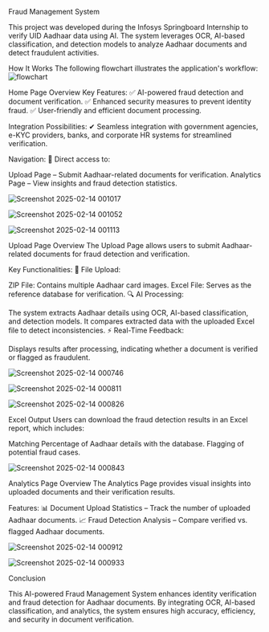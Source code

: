 Fraud Management System

This project was developed during the Infosys Springboard Internship to verify UID Aadhaar data using AI. The system leverages OCR, AI-based classification, and detection models to analyze Aadhaar documents and detect fraudulent activities.


How It Works
The following flowchart illustrates the application's workflow:
![flowchart](https://github.com/user-attachments/assets/8394aa37-fe82-4175-80db-5dd98d9560e4)





Home Page Overview
Key Features:
✅ AI-powered fraud detection and document verification.
✅ Enhanced security measures to prevent identity fraud.
✅ User-friendly and efficient document processing.

Integration Possibilities:
✔ Seamless integration with government agencies, e-KYC providers, banks, and corporate HR systems for streamlined verification.

Navigation:
🔹 Direct access to:

Upload Page – Submit Aadhaar-related documents for verification.
Analytics Page – View insights and fraud detection statistics.

![Screenshot 2025-02-14 001017](https://github.com/user-attachments/assets/6ad951ac-86d2-423e-938f-ddbef43f8e6d)


![Screenshot 2025-02-14 001052](https://github.com/user-attachments/assets/7daaf070-3ba7-4f9a-af89-0d27dbbe4264)


![Screenshot 2025-02-14 001113](https://github.com/user-attachments/assets/d6934a50-254b-4e34-9750-9200b6826e9a)


Upload Page Overview
The Upload Page allows users to submit Aadhaar-related documents for fraud detection and verification.

Key Functionalities:
📂 File Upload:

ZIP File: Contains multiple Aadhaar card images.
Excel File: Serves as the reference database for verification.
🔍 AI Processing:

The system extracts Aadhaar details using OCR, AI-based classification, and detection models.
It compares extracted data with the uploaded Excel file to detect inconsistencies.
⚡ Real-Time Feedback:

Displays results after processing, indicating whether a document is verified or flagged as fraudulent.

![Screenshot 2025-02-14 000746](https://github.com/user-attachments/assets/4ac491ad-cac2-4337-919f-6d30f58aa8fe)

![Screenshot 2025-02-14 000811](https://github.com/user-attachments/assets/1fb9e653-6218-44be-ac58-f44106a95b1e)

![Screenshot 2025-02-14 000826](https://github.com/user-attachments/assets/c067f79b-197e-4f61-ba09-498da4ddb2e5)

Excel Output
Users can download the fraud detection results in an Excel report, which includes:

Matching Percentage of Aadhaar details with the database.
Flagging of potential fraud cases.

![Screenshot 2025-02-14 000843](https://github.com/user-attachments/assets/d0f82b0c-ce23-4615-964d-122b217bd421)

Analytics Page Overview
The Analytics Page provides visual insights into uploaded documents and their verification results.

Features:
📊 Document Upload Statistics – Track the number of uploaded Aadhaar documents.
📈 Fraud Detection Analysis – Compare verified vs. flagged Aadhaar documents.

![Screenshot 2025-02-14 000912](https://github.com/user-attachments/assets/f26f427b-5e13-40c0-9cc8-0a498fba1784)

![Screenshot 2025-02-14 000933](https://github.com/user-attachments/assets/37f42a2e-3663-4548-a02e-70a3d4520088)


Conclusion

This AI-powered Fraud Management System enhances identity verification and fraud detection for Aadhaar documents. By integrating OCR, AI-based classification, and analytics, the system ensures high accuracy, efficiency, and security in document verification.
